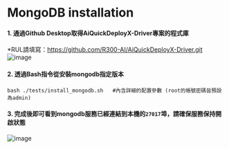 # MongoDB installation

#### 1. 通過Github Desktop取得AiQuickDeployX-Driver專案的程式庫
*RUL請填寫：https://github.com/R300-AI/AiQuickDeployX-Driver.git
![image](https://hackmd.io/_uploads/BkYaK50IT.png)


#### 2. 透過Bash指令從安裝mongodb指定版本
  ```
  bash ./tests/install_mongodb.sh   #內含詳細的配置參數 (root的帳號密碼皆預設為admin)
  ```

#### 3. 完成後即可看到mongodb服務已經連結到本機的`27017`埠，請確保服務保持開啟狀態
![image](https://hackmd.io/_uploads/B1o9Ppzr6.png)


